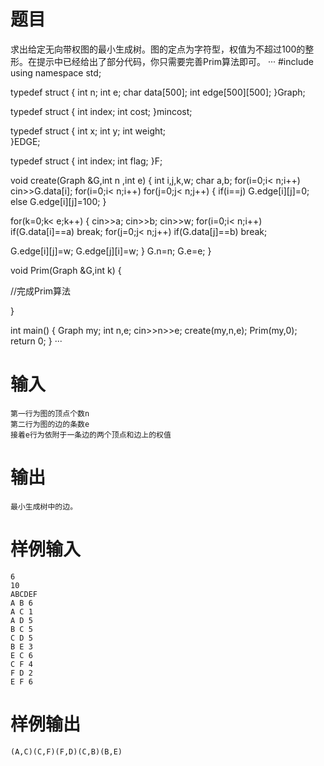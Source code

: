 # 题目
求出给定无向带权图的最小生成树。图的定点为字符型，权值为不超过100的整形。在提示中已经给出了部分代码，你只需要完善Prim算法即可。
···
#include <iostream> 
using namespace std; 

typedef struct 
{ 
int n; 
int e; 
char data[500]; 
int edge[500][500]; 
}Graph; 

typedef struct 
{ 
int index; 
int cost; 
}mincost; 

typedef struct 
{ 
int x; 
int y; 
int weight;    
}EDGE; 

typedef struct 
{ 
int index; 
int flag; 
}F; 

void create(Graph &G,int n ,int e) 
{ 
int i,j,k,w; 
char a,b; 
for(i=0;i< n;i++) 
cin>>G.data[i]; 
for(i=0;i< n;i++) 
for(j=0;j< n;j++) 
{ 
if(i==j) 
G.edge[i][j]=0; 
else 
G.edge[i][j]=100; 
} 

for(k=0;k< e;k++) 
{ 
cin>>a; 
cin>>b; 
cin>>w; 
for(i=0;i< n;i++) 
if(G.data[i]==a) break; 
for(j=0;j< n;j++) 
if(G.data[j]==b) break; 

G.edge[i][j]=w; 
G.edge[j][i]=w; 
} 
G.n=n; 
G.e=e; 
} 

void Prim(Graph &G,int k) 
{ 

//完成Prim算法 

} 

int main() 
{ 
Graph my; 
int n,e; 
cin>>n>>e; 
create(my,n,e); 
Prim(my,0);    
return 0; 
} 
···

# 输入
```
第一行为图的顶点个数n
第二行为图的边的条数e
接着e行为依附于一条边的两个顶点和边上的权值
```

# 输出
```
最小生成树中的边。
```

# 样例输入
```
6
10
ABCDEF
A B 6
A C 1
A D 5
B C 5
C D 5
B E 3
E C 6
C F 4
F D 2
E F 6
```

# 样例输出
```
(A,C)(C,F)(F,D)(C,B)(B,E)
```